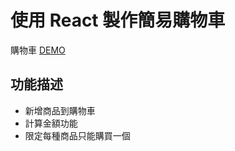 # 使用 React 製作簡易購物車

 購物車 [DEMO](https://bryan9411.github.io/react-cart/)

## 功能描述

* 新增商品到購物車
* 計算金額功能
* 限定每種商品只能購買一個
